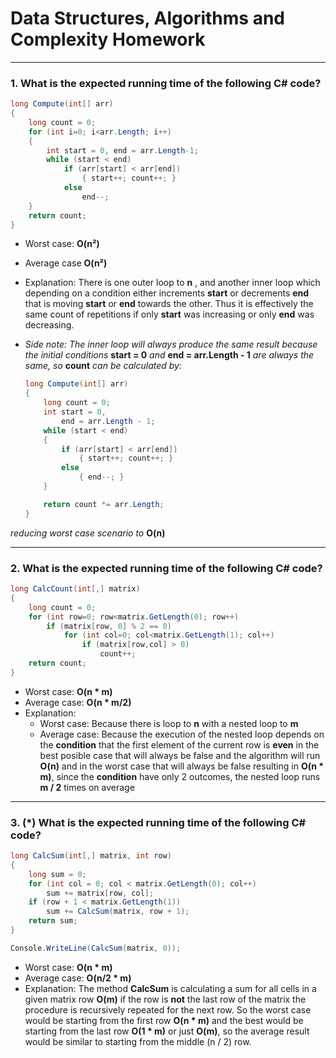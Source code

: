 # Data Structures, Algorithms and Complexity Homework
---
### 1. What is the expected running time of the following C# code?

```C#
long Compute(int[] arr)
{
    long count = 0;
    for (int i=0; i<arr.Length; i++)
    {
        int start = 0, end = arr.Length-1;
        while (start < end)
            if (arr[start] < arr[end])
                { start++; count++; }
            else 
                end--;
    }
    return count;
}
```

* Worst case: **O(n²)**
* Average case **O(n²)**
* Explanation: There is one outer loop to **n** , and another inner loop which depending on a condition either increments **start** or decrements **end** that is moving **start** or **end** towards the other. Thus it is effectively the same count of repetitions if only **start** was increasing or only **end** was decreasing. 
* *Side note: The inner loop will always produce the same result because the initial conditions* **start = 0** *and* **end = arr.Length - 1** *are always the same, so* **count** *can be calculated by:*

    ```C#
    long Compute(int[] arr)
    {
        long count = 0;
        int start = 0, 
            end = arr.Length - 1;
        while (start < end)
        {
            if (arr[start] < arr[end])
                { start++; count++; }
            else 
                { end--; }          
        }
    
        return count *= arr.Length;
    }
    ```
*reducing worst case scenario to* **O(n)**

---
### 2. What is the expected running time of the following C# code?

```C#
long CalcCount(int[,] matrix)
{
    long count = 0;
    for (int row=0; row<matrix.GetLength(0); row++)
        if (matrix[row, 0] % 2 == 0)
            for (int col=0; col<matrix.GetLength(1); col++)
                if (matrix[row,col] > 0)
                    count++;
    return count;
}
```
* Worst case: **O(n \* m)**
* Average case: **O(n \* m/2)**
* Explanation: 
    * Worst case: Because there is loop to **n** with a nested loop to **m** 
    * Average case: Because the execution of the nested loop depends on the **condition** that the first element of the current row is **even** in the best posible case that will always be false and the algorithm will run **O(n)** and in the worst case that will always be false resulting in **O(n \* m)**, since the **condition** have only 2 outcomes, the nested loop runs **m / 2** times on average

---
### 3. (*) What is the expected running time of the following C# code?

```C#
long CalcSum(int[,] matrix, int row)
{
    long sum = 0;
    for (int col = 0; col < matrix.GetLength(0); col++) 
        sum += matrix[row, col];
    if (row + 1 < matrix.GetLength(1)) 
        sum += CalcSum(matrix, row + 1);
    return sum;
}

Console.WriteLine(CalcSum(matrix, 0));
```
* Worst case: **O(n \* m)**
* Average case: **O(n/2 \* m)**
* Explanation: The method **CalcSum** is calculating a sum for all cells in a given matrix row **O(m)** if the row is **not** the last row of the matrix the procedure is recursively repeated for the next row. So the worst case would be starting from the first row **O(n \* m)** and the best would be starting from the last row **O(1 \* m)** or just **O(m)**, so the average result would be similar to starting from the middle (n / 2) row.

